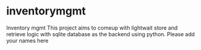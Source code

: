 # inventorymgmt
Inventory mgmt
This project aims to comeup with lightwait store and retrieve logic with sqlite database as the backend using python.
Please add your names here
